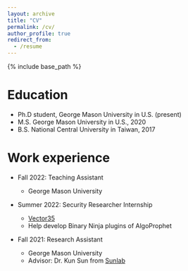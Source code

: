 ```yaml
---
layout: archive
title: "CV"
permalink: /cv/
author_profile: true
redirect_from:
  - /resume
---
```


{% include base_path %}

Education
======
* Ph.D student, George Mason University in U.S. (present)
* M.S. George Mason University in U.S., 2020
* B.S. National Central University in Taiwan, 2017

Work experience
======
* Fall 2022: Teaching Assistant
  * George Mason University

* Summer 2022: Security Researcher Internship
  * [Vector35](https://binary.ninja/)
  * Help develop Binary Ninja plugins of AlgoProphet

* Fall 2021: Research Assistant
  * George Mason University
  * Advisor: Dr. Kun Sun from [Sunlab](https://sunlab-gmu.github.io/)